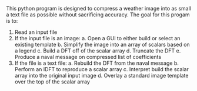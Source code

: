 This python program is designed to compress a weather image into as small a text file as possible without sacrificing accuracy.
 The goal for this progam is to:
 1. Read an input file
 2. If the input file is an image:
     a. Open a GUI to either build or select an existing template
     b. Simplify the image into an array of scalars based on a legend
     c. Build a DFT off of the scalar array
     d. Truncate the DFT
     e. Produce a naval message on compressed list of coefficients
 4. If the file is a text file:
     a. Rebuild the DFT from the naval message
     b. Perform an IDFT to reproduce a scalar array
     c. Interpret build the scalar array into the original input image
     d. Overlay a standard image template over the top of the scalar array
